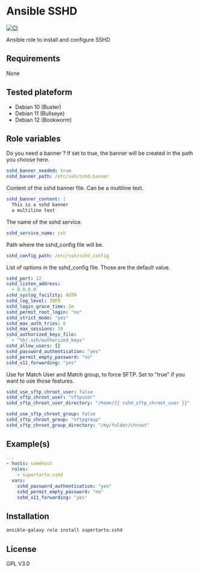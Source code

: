 # Ansible SSHD
[![CI](https://github.com/supertarto/ansible-sshd/workflows/CI/badge.svg?event=push)](https://github.com/supertarto/ansible-sshd/actions?query=workflow%3ACI)

Ansible role to install and configure SSHD

## Requirements
None
## Tested plateform
* Debian 10 (Buster)
* Debian 11 (Bullseye)
* Debian 12 (Bookworm)

## Role variables

Do you need a banner ? If set to true, the banner will be created in the path you choose here. 

```yaml
sshd_banner_needed: true
sshd_banner_path: /etc/ssh/sshd-banner
```

Content of the sshd banner file. Can be a multiline text.

```yml
sshd_banner_content: |
  This is a sshd banner
  a multiline text
```

The name of the sshd service.

```yaml
sshd_service_name: ssh
```

Path where the sshd_config file will be.

```yaml
sshd_config_path: /etc/ssh/sshd_config
```

List of options in the sshd_config file. Those are the default value.

```yml
sshd_port: 22
sshd_listen_address:
  - 0.0.0.0
sshd_syslog_facility: AUTH
sshd_log_level: INFO
sshd_login_grace_time: 2m
sshd_permit_root_login: "no"
sshd_strict_mode: "yes"
sshd_max_auth_tries: 6
sshd_max_sessions: 10
sshd_authorized_keys_file:
  - "%h/.ssh/authorized_keys"
sshd_allow_users: []
sshd_password_authentication: "yes"
sshd_permit_empty_password: "no"
sshd_x11_forwarding: "yes"
```

Use for Match User and Match group, to force SFTP. Set to "true" if you want to use those features.

```yml
sshd_use_sftp_chroot_user: false
sshd_sftp_chroot_user: "sftpuser"
sshd_sftp_chroot_user_directory: "/home/{{ sshd_sftp_chroot_user }}"

sshd_use_sftp_chroot_group: false
sshd_sftp_chroot_group: "sftpgroup"
sshd_sftp_chroot_group_directory: "/my/folder/chroot"
```
## Example(s)

```yml
---
- hosts: somehost
  roles:
    - supertarto.sshd
  vars:
    sshd_password_authentication: "yes"
    sshd_permit_empty_password: "no"
    sshd_x11_forwarding: "yes"

```

## Installation

```bash
ansible-galaxy role install supertarto.sshd
```

## License
GPL V3.0
